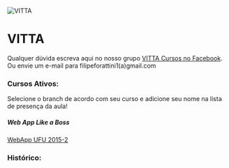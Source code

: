 ![VITTA](https://vitta.me/assets/img/icone_vitta.png "VITTA")

# VITTA

Qualquer dúvida escreva aqui no nosso grupo [VITTA Cursos no Facebook](https://www.facebook.com/groups/480387735467314/481360138703407/).
Ou envie um e-mail para filipeforattini1(a)gmail.com

### Cursos Ativos:

Selecione o branch de acordo com seu curso e adicione seu nome na lista de presença da aula!

##### Web App Like a Boss
[WebApp UFU 2015-2](https://github.com/vitta-health/vitta-cursos/tree/webapp-ufu-2015-2)

### Histórico:
